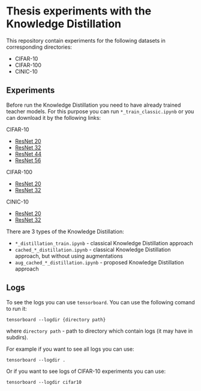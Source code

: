 Thesis experiments with the Knowledge Distillation 
========================

This repository contain experiments for the following datasets in corresponding directories:

- CIFAR-10
- CIFAR-100
- CINIC-10

Experiments
-----------------
Before run the Knowledge Distillation you need to have already trained teacher models. For this purpose you can run `*_train_classic.ipynb` or you can download it by the following links:

CIFAR-10

- [ResNet 20](https://drive.google.com/open?id=1B8ucmEU8veZD1iLkvOIUdSUAOiFGRbmZ)  
- [ResNet 32](https://drive.google.com/open?id=1--j4BPPbVcYkV_Ivsl_KIRGv44BtyYOh)
- [ResNet 44](https://drive.google.com/open?id=1-1vVBhh2qmsPqD4KUcAdk0xl-7yjSojT)  
- [ResNet 56](https://drive.google.com/open?id=1-AdSye8yDTB4HaFxSgiS3Q6fFv-dS1WZ)

CIFAR-100

- [ResNet 20](https://drive.google.com/open?id=1-7svennxwIE_xFkIxXwcPPQujiZUa3If)  
- [ResNet 32](https://drive.google.com/open?id=1-L7WJtrmrOYCrZJcJhw-2MsUzxt0odwv)

CINIC-10

- [ResNet 20](https://drive.google.com/open?id=1zL4TMAWkEK_dzOTZ347v3gqBKTGZQqA2)  
- [ResNet 32](https://drive.google.com/open?id=1-eIcGuuRP8XuMCe3p6lOClE4B5DAHiaX)


There are 3 types of the Knowledge Distillation:

- `*_distillation_train.ipynb` - classical Knowledge Distillation approach
- `cached_*_distillation.ipynb` - classical Knowledge Distillation approach, but without using augmentations
- `aug_cached_*_distillation.ipynb` - proposed Knowledge Distillation approach

Logs
-----------------
To see the logs you can use `tensorboard`. 
You can use the following comand to run it:

```tensorboard --logdir {directory path} ```

where `directory path` - path to directory which contain logs (it may have in subdirs).

For example if you want to see all logs you can use:

 ```tensorboard --logdir . ```

 Or if you want to see logs of CIFAR-10 experiments you can use:

 ```tensorboard --logdir cifar10```
